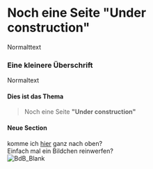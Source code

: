 # Noch eine Seite **"Under construction"**
Normalttext
### Eine kleinere Überschrift
Normaltext
#### Dies ist das Thema
> Noch eine Seite **"Under construction"**
#### Neue Section
komme ich [hier](https://github.com/Bernd314/Bernd314.github.io/blob/main/index.md#noch-eine-seite-under-construction) ganz nach oben?  <BR>
Einfach mal ein Bildchen reinwerfen? <br>
![BdB_Blank](https://user-images.githubusercontent.com/66519699/143286113-c2811648-96df-4738-98d3-101f0582c42c.jpg)
